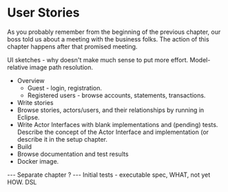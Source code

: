 # User Stories

As you probably remember from the beginning of the previous chapter, our boss told us about a meeting with the business folks. The action of this
chapter happens after that promised meeting. 

UI sketches - why doesn't make much sense to put more effort. Model-relative image path resolution.

* Overview
  * Guest - login, registration.
  * Registered users - browse accounts, statements, transactions.  
* Write stories
* Browse stories, actors/users, and their relationships by running in Eclipse. 
* Write Actor Interfaces with blank implementations and (pending) tests. Describe the concept of the Actor Interface and implementation (or describe it in the setup chapter. 
* Build
* Browse documentation and test results
* Docker image.

--- Separate chapter ? ---
Initial tests - executable spec, WHAT, not yet HOW. DSL

[TODO]: # (Story diagrams.)
[TODO]: # (Red flask for failed and yellow flask for error tests. Empty flask for pending tests.)
[TODO]: # (Mention financial aggregator.)

